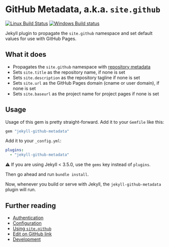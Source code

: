 # GitHub Metadata, a.k.a. `site.github`

[![Linux Build Status](https://img.shields.io/travis/jekyll/github-metadata/master.svg?label=Linux%20build)][travis]
[![Windows Build status](https://img.shields.io/appveyor/ci/jekyll/github-metadata/master.svg?label=Windows%20build)][appveyor]

[travis]: https://travis-ci.org/jekyll/github-metadata
[appveyor]: https://ci.appveyor.com/project/jekyll/github-metadata


Jekyll plugin to propagate the `site.github` namespace and set default values for use with GitHub Pages.

## What it does

* Propagates the `site.github` namespace with [repository metadata](site.github.md)
* Sets `site.title` as the repository name, if none is set
* Sets `site.description` as the repository tagline if none is set
* Sets `site.url` as the GitHub Pages domain (cname or user domain), if none is set
* Sets `site.baseurl` as the project name for project pages if none is set

## Usage

Usage of this gem is pretty straight-forward. Add it to your `Gemfile` like this:

```ruby
gem "jekyll-github-metadata"
```

Add it to your `_config.yml`:

```yaml
plugins:
  - "jekyll-github-metadata"
```

:warning: If you are using Jekyll < 3.5.0, use the `gems` key instead of `plugins`.

Then go ahead and run `bundle install`.

Now, whenever you build or serve with Jekyll, the `jekyll-github-metadata` plugin will run.


## Further reading

* [Authentication](authentication.md)
* [Configuration](configuration.md)
* [Using `site.github`](site.github.md)
* [Edit on GitHub link](edit-on-github-link.md)
* [Development](development.md)
